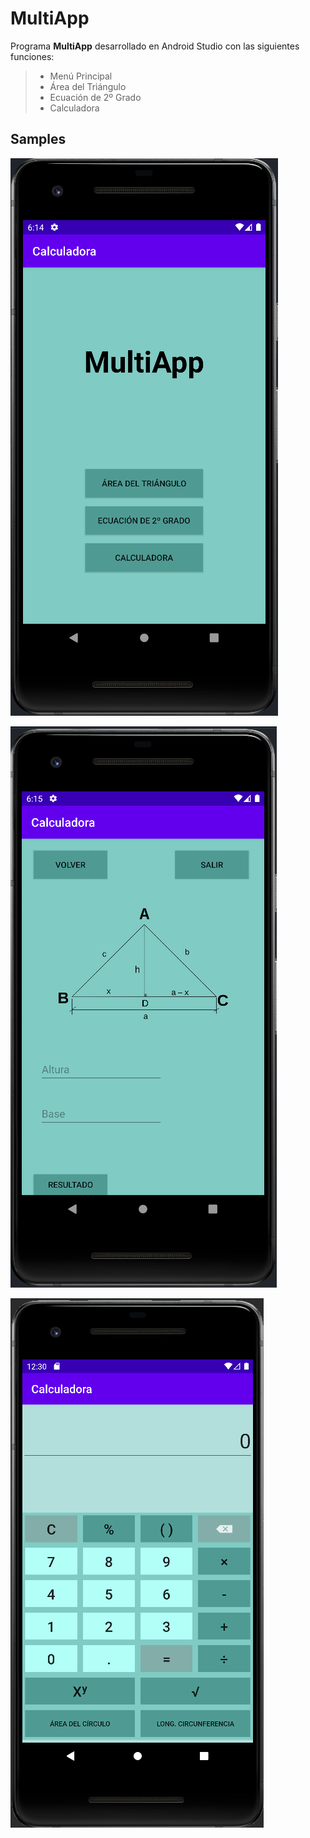 # MultiApp
Programa __MultiApp__ desarrollado en Android Studio con las siguientes funciones:
>- Menú Principal
>- Área del Triángulo
>- Ecuación de 2º Grado
>- Calculadora
## Samples
![](sampledata/02.png)

![](sampledata/03.png)

![](sampledata/01.png)